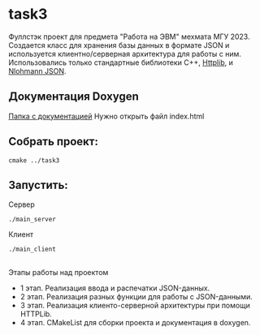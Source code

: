 # task3
Фуллстэк проект для предмета "Работа на ЭВМ" мехмата МГУ 2023.
Создается класс для хранения базы данных в формате JSON и используется клиентно/серверная архитектура для работы с ним. Использовались только стандартные библиотеки С++, [Httplib](https://github.com/yhirose/cpp-httplib), и [Nlohmann JSON](https://github.com/nlohmann/json).
## Документация Doxygen
[Папка с документацией](https://github.com/jakeltree/task3/tree/master/task3/html)
Нужно открыть файл index.html

## Собрать проект:
```cd task3_build
cmake ../task3
```

## Запустить:
Сервер 
```cd task3_server
./main_server
```
Клиент
```cd task3_clien
./main_client
```

##
Этапы работы над проектом
- 1 этап. Реализация ввода и распечатки JSON-данных.
- 2 этап. Реализация разных функции для работы c JSON-данными.
- 3 этап. Реализация клиенто-серверной архитектуры при помощи HTTPLib.
- 4 этап. CMakeList для сборки проекта и документация в doxygen. 
